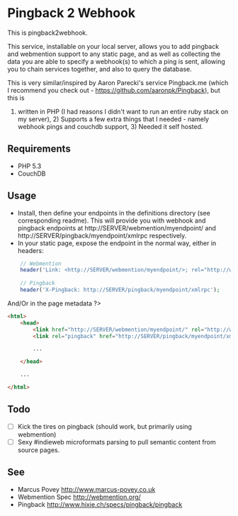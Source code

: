 Pingback 2 Webhook
==================

This is pingback2webhook.

This service, installable on your local server, allows you to add pingback and webmention support to any static page, and as well as collecting the data
you are able to specify a webhook(s) to which a ping is sent, allowing you to chain services together, and also to query the database.

This is very similar/inspired by Aaron Parecki's service Pingback.me (which I recommend you check out - <https://github.com/aaronpk/Pingback>), but this is 
1) written in PHP (I had reasons I didn't want to run an entire ruby stack on my server), 2) Supports a few extra things that I needed - namely webhook pings and couchdb support, 3) Needed it self hosted.

Requirements
------------

* PHP 5.3
* CouchDB

Usage
-----

* Install, then define your endpoints in the definitions directory (see corresponding readme). This will provide you with webhook and pingback endpoints at 
http://SERVER/webmention/myendpoint/ and http://SERVER/pingback/myendpoint/xmlrpc respectively.
* In your static page, expose the endpoint in the normal way, either in headers:
```php
    // Webmention
    header('Link: <http://SERVER/webmention/myendpoint/>; rel="http://webmention.org/"');
    
    // Pingback
    header('X-Pingback: http://SERVER/pingback/myendpoint/xmlrpc');
```
And/Or in the page metadata
?>

```html
<html>
    <head>
        <link href="http://SERVER/webmention/myendpoint/" rel="http://webmention.org/" />
        <link rel="pingback" href="http://SERVER/pingback/myendpoint/xmlrpc" />

        ...

    </head>

    ...

</html>
```

Todo
----

* [ ] Kick the tires on pingback (should work, but primarily using webmention)
* [ ] Sexy #indieweb microformats parsing to pull semantic content from source pages.

See
---
* Marcus Povey <http://www.marcus-povey.co.uk>
* Webmention Spec <http://webmention.org/>
* Pingback <http://www.hixie.ch/specs/pingback/pingback>
